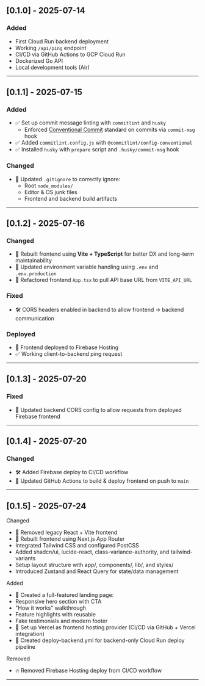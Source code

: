 ## [0.1.0] - 2025-07-14

### Added

- First Cloud Run backend deployment
- Working `/api/ping` endpoint
- CI/CD via GitHub Actions to GCP Cloud Run
- Dockerized Go API
- Local development tools (Air)

---

## [0.1.1] - 2025-07-15

### Added

- ✅ Set up commit message linting with `commitlint` and `husky`
  - Enforced [Conventional Commit](https://www.conventionalcommits.org/) standard on commits via `commit-msg` hook
- ✅ Added `commitlint.config.js` with `@commitlint/config-conventional`
- ✅ Installed `husky` with `prepare` script and `.husky/commit-msg` hook

### Changed

- 🧹 Updated `.gitignore` to correctly ignore:
  - Root `node_modules/`
  - Editor & OS junk files
  - Frontend and backend build artifacts

---

## [0.1.2] - 2025-07-16

### Changed

- 🔁 Rebuilt frontend using **Vite + TypeScript** for better DX and long-term maintainability
- 🔄 Updated environment variable handling using `.env` and `.env.production`
- 🔄 Refactored frontend `App.tsx` to pull API base URL from `VITE_API_URL`

### Fixed

- 🛠️ CORS headers enabled in backend to allow frontend → backend communication

### Deployed

- 🚀 Frontend deployed to Firebase Hosting
- ✅ Working client-to-backend ping request

---

## [0.1.3] - 2025-07-20

### Fixed

- 🔐 Updated backend CORS config to allow requests from deployed Firebase frontend

---

## [0.1.4] - 2025-07-20

### Changed

- 🛠️ Added Firebase deploy to CI/CD workflow
- 🔧 Updated GitHub Actions to build & deploy frontend on push to `main`

---

## [0.1.5] - 2025-07-24

Changed

- 🧹 Removed legacy React + Vite frontend
- 🔄 Rebuilt frontend using Next.js App Router
- Integrated Tailwind CSS and configured PostCSS
- Added shadcn/ui, lucide-react, class-variance-authority, and tailwind-variants
- Setup layout structure with app/, components/, lib/, and styles/
- Introduced Zustand and React Query for state/data management

Added

- 🎨 Created a full-featured landing page:
- Responsive hero section with CTA
- "How it works" walkthrough
- Feature highlights with reusable <FeatureCard />
- Fake testimonials and modern footer
- 🚀 Set up Vercel as frontend hosting provider (CI/CD via GitHub + Vercel integration)
- 🧾 Created deploy-backend.yml for backend-only Cloud Run deploy pipeline

Removed

- 🔥 Removed Firebase Hosting deploy from CI/CD workflow

---
